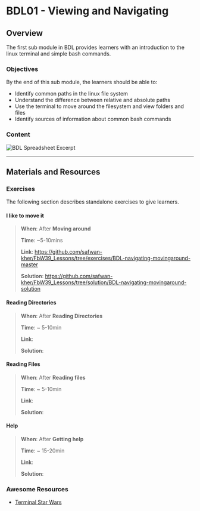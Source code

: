# BDL01 - Viewing and Navigating

## Overview

The first sub module in BDL provides learners with an introduction to the linux terminal and simple bash commands.

### Objectives

By the end of this sub module, the learners should be able to:

- Identify common paths in the linux file system
- Understand the difference between relative and absolute paths
- Use the terminal to move around the filesystem and view folders and files
- Identify sources of information about common bash commands

### Content

![BDL Spreadsheet Excerpt](http://spreadshot.io/api/capture?id=2PACX-1vRmbQwSykUGZ0ft5T7p6_eAwOaQk-fAe2Jrq_D-7hILIa1eH-9W-7xMCbh5c92uXbFY5OOQnY-Oifl2&gid=0&single=true&range=C2:C7&width=525&height=450&scale=1.25)

---

## Materials and Resources

### Exercises

The following section describes standalone exercises to give learners.

#### I like to move it

> **When**: After **Moving around**
>
> **Time**: ~5-10mins
>
> **Link**: https://github.com/safwan-kher/FbW39_Lessons/tree/exercises/BDL-navigating-movingaround-master
>
> **Solution**: https://github.com/safwan-kher/FbW39_Lessons/tree/solution/BDL-navigating-movingaround-solution

#### Reading Directories

> **When**: After **Reading Directories**
>
> **Time**: ~ 5-10min
>
> **Link**:
>
> **Solution**:

#### Reading Files

> **When**: After **Reading files**
>
> **Time**: ~ 5-10min
>
> **Link**:
>
> **Solution**:

#### Help

> **When**: After **Getting help**
>
> **Time**: ~ 15-20min
>
> **Link**:
>
> **Solution**:

### Awesome Resources

- [Terminal Star Wars](https://itsfoss.com/star-wars-linux/)
